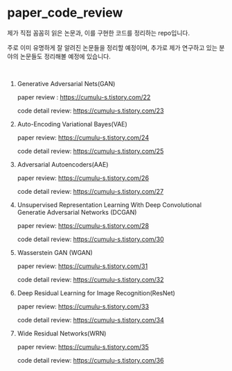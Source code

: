 # paper_code_review



제가 직접 꼼꼼히 읽은 논문과, 이를 구현한 코드를 정리하는 repo입니다.



주로 이미 유명하게 잘 알려진 논문들을 정리할 예정이며, 추가로 제가 연구하고 있는 분야의 논문들도 정리해볼 예정에 있습니다. <br/>

<br/>



1. Generative Adversarial Nets(GAN)

   paper review : https://cumulu-s.tistory.com/22

   code detail review: https://cumulu-s.tistory.com/23



2. Auto-Encoding Variational Bayes(VAE)

   paper review: https://cumulu-s.tistory.com/24

   code detail review: https://cumulu-s.tistory.com/25



3. Adversarial Autoencoders(AAE)

   paper review: https://cumulu-s.tistory.com/26
   
   code detail review: https://cumulu-s.tistory.com/27



4. Unsupervised Representation Learning With Deep Convolutional Generatie Adversarial Networks (DCGAN)

   paper review: https://cumulu-s.tistory.com/28
   
   code detail review: https://cumulu-s.tistory.com/30



5. Wasserstein GAN (WGAN)

   paper review: https://cumulu-s.tistory.com/31
   
   code detail review: https://cumulu-s.tistory.com/32



6. Deep Residual Learning for Image Recognition(ResNet)

   paper review: https://cumulu-s.tistory.com/33
   
   code detail review: https://cumulu-s.tistory.com/34



7. Wide Residual Networks(WRN)

   paper review:  https://cumulu-s.tistory.com/35

   code detail review: https://cumulu-s.tistory.com/36